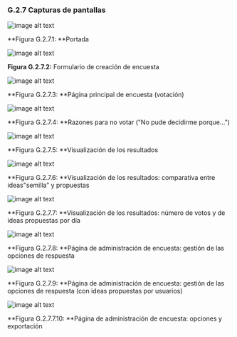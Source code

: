 ### G.2.7 Capturas de pantallas 

![image alt text](image_8.png)

**Figura G.2.7.1: **Portada

![image alt text](image_9.png)

**Figura G.2.7.2:** Formulario de creación de encuesta

![image alt text](image_10.png)

**Figura G.2.7.3: **Página principal de encuesta (votación)

![image alt text](image_11.png)

**Figura G.2.7.4: **Razones para no votar ("No pude decidirme porque…")

![image alt text](image_12.png)

**Figura G.2.7.5: **Visualización de los resultados

![image alt text](image_13.png)

**Figura G.2.7.6: **Visualización de los resultados: comparativa entre ideas"semilla” y  propuestas

![image alt text](image_14.png)

**Figura G.2.7.7: **Visualización de los resultados: número de votos y de ideas propuestas por día

![image alt text](image_15.png)

**Figura G.2.7.8: **Página de administración de encuesta: gestión de las opciones de respuesta

![image alt text](image_16.png)

**Figura G.2.7.9: **Página de administración de encuesta: gestión de las opciones de respuesta (con ideas propuestas por usuarios)

![image alt text](image_17.png)

**Figura G.2.7.7.10: **Página de administración de encuesta: opciones y exportación


